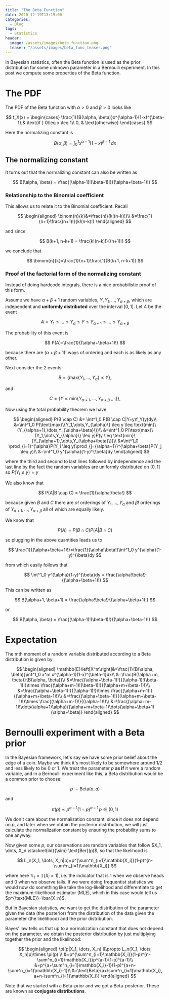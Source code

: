 ```yaml
---
title: "The Beta Function"
date: 2020-12-19T13:19:00
categories:
  - Blog
tags:
  - Statistics
header:
  image: /assets/images/beta_function.png
  teaser: "/assets/images/beta_func_teaser.png"
---
```


In Bayesian statistics, often the Beta function is used as the prior distribution for some unknown parameter in a Bernoulli experiment.
In this post we compute some properties of the Beta function.

# The PDF

The PDF of the Beta function with $\alpha > 0$ and $\beta >0$ looks like

$$
f_X(x) = 
\begin{cases}
    \frac{1}{B(\alpha, \beta)}x^{\alpha-1}(1-x)^{\beta-1},& \text{if } 0\leq x \leq 1\\
    0,              & \text{otherwise}
\end{cases}
$$

Here the normalizing constant is

$$
B(\alpha, \beta) = \int^1_0 x^{\alpha-1}(1-x)^{\beta-1}\,dx
$$

## The normalizing constant

It turns out that the normalizing constant can also be written as

$$
B(\alpha, \beta) = \frac{(\alpha-1)!(\beta-1)!}{(\alpha+\beta-1)!}
$$

### Relationship to the Binomial coefficient

This allows us to relate it to the Binomial coefficient. Recall

$$
\begin{aligned}
\binom{n}{k}&=\frac{n!}{k!(n-k)!}\\
&=\frac{1}{n+1}\frac{(n+1)!}{k!(n-k)!}
\end{aligned}
$$

and since

$$
B(k+1, n-k+1) = \frac{k!(n-k)!}{(n+1)!}
$$

we conclude that


$$
\binom{n}{k}=\frac{1}{n+1}\frac{1}{B(k+1, n-k+1)}
$$


### Proof of the factorial form of the normalizing constant

Instead of doing hardcode integrals, there is a nice probabilistic proof of this form.

Assume we have $\alpha+\beta+1$ random variables, $Y, Y_1, \dots, Y_{\alpha+\beta}$, which are independent and **uniformly distributed** over the interval $[0,1]$. Let $A$ be the event

$$
A={Y_1 \leq \dots \leq Y_{\alpha}\leq Y \leq Y_{\alpha+1}\leq\dots\leq Y_{\alpha+\beta}}
$$

The probability of this event is

$$
P(A)=\frac{1}{(\alpha+\beta+1)!}
$$

because there are $(\alpha+\beta+1)!$ ways of ordering and each is as likely as any other.

Next consider the 2 events:

$$
B=\{\text{max}\{Y_1,\dots,Y_{\alpha}\}\leq Y\},
$$

and

$$
C=\{Y\leq\text{min}\{Y_{\alpha+1},\dots,Y_{\alpha+\beta+1}\}\},
$$

Now using the total probability theorem we have

$$
\begin{aligned}
P(B \cap C) &= \int^1_0 P(B \cap C|Y=y)f_Y(y)dy\\
&=\int^1_0 P(\text{max}\{Y_1,\dots,Y_{\alpha}\} \leq y \leq \text{min}\{Y_{\alpha+1},\dots,Y_{\alpha+\beta}\})\\
&=\int^1_0 P(\text{max}\{Y_1,\dots,Y_{\alpha}\} \leq y)P(y \leq \text{min}\{Y_{\alpha+1},\dots,Y_{\alpha+\beta}\})\\
&=\int^1_0 \prod_{i=1}^{\alpha}P(Y_i \leq y)\prod_{j={\alpha+1}}^{\alpha+\beta}P(Y_j \leq y)\\
&=\int^1_0 y^{\alpha}(1-y)^{\beta}dy
\end{aligned}
$$

where the third and second to last lines followed by independence and the last line by the fact the random variables are uniformly distributed on $[0,1]$ so $P(Y_i \leq y) = y$

We also know that

$$
P(A|B \cap C) = \frac{1}{\alpha!\beta!}
$$

because given $B$ and $C$ there are $\alpha!$ orderings of $Y_1,\dots, Y_{\alpha}$ and $\beta!$ orderings of $Y_{\alpha+1}, \dots, Y_{\alpha+\beta}$ all of which are equally likely.

We know that

$$P(A) = P(B \cap C)P(A|B \cap C)$$

so plugging in the above quantities leads us to

$$
\frac{1}{(\alpha+\beta+1)!}=\frac{1}{\alpha!\beta!}\int^1_0 y^{\alpha}(1-y)^{\beta}dy
$$

from which easily follows that

$$
\int^1_0 y^{\alpha}(1-y)^{\beta}dy = \frac{\alpha!\beta!}{(\alpha+\beta+1)!}
$$

This can be written as 

$$
B(\alpha+1, \beta+1) = \frac{\alpha!\beta!}{(\alpha+\beta+1)!}
$$

or 

$$
B(\alpha, \beta) = \frac{(\alpha-1)!(\beta-1)!}{(\alpha+\beta-1)!}
$$


# Expectation

The mth moment of a random variable distributed according to a Beta distribution is given by

$$
\begin{aligned}
\mathbb{E}\left[X^m\right]&=\frac{1}{B(\alpha, \beta)}\int^1_0 x^m x^{\alpha-1}(1-x)^{\beta-1}dx\\
&=\frac{B(\alpha+m, \beta)}{B(\alpha, \beta)}\\
&=\frac{(\alpha+\beta-1)!}{(\alpha-1)!(\beta-1)!}\times  \frac{(\alpha+m-1)!(\beta-1)!}{(\alpha+m+\beta-1)!}\\
&=\frac{(\alpha+\beta-1)!}{(\alpha-1)!}\times  \frac{(\alpha+m-1)!}{(\alpha+m+\beta-1)!}\\
&=\frac{(\alpha+\beta-1)!}{(\alpha+m+\beta-1)!}\times  \frac{(\alpha+m-1)!}{(\alpha-1)!}\\
&=\frac{(\alpha+m-1)!\dots(\alpha+1)\alpha}{(\alpha+m+\beta-1)\dots(\alpha+\beta+1)(\alpha+\beta)}
\end{aligned}
$$

# Bernoulli experiment with a Beta prior

In the Bayesian framework, let's say we have some prior belief about the edge of a coin. Maybe we think it's most likely to be somewhere around $1/2$ and less likely to be $0$ or $1$. We treat the parameter $p$ **as if** it were a random variable, and in a Bernoulli experiment like this, a Beta distribution would be a common prior to choose:

$$
p \sim \text{Beta}(a, a)
$$

and

$$
\pi(p) \propto p^{a-1}(1-p)^{a-1}\, p\in (0,1)
$$

We don't care about the normalization constant, since it does not depend on $p$, and later when we obtain the posterior distribution, we will just calculate the normalization constant by ensuring the probability sums to one anyway.

Now given some $p$, our observations are random variables that follow $X_1, \dots, X_n \stackrel{iid}{\sim} \text{Ber}(p)$, so that the likelihood is

$$
L_n(X_1, \dots, X_n|p)=p^{\sum^n_{i=1}\mathbb{X_i}}(1-p)^{n-\sum^n_{i=1}\mathbb{X_i}}
$$

where here $\mathbb{X_i} = \mathbb{1}(X_i=1)$, i.e. the indicator that is $1$ when we observe heads and $0$ when we observe tails. If we were doing frequentist statistics we would now do something like take the log-likelihood and differentiate to get the maximum-likelihood estimator (MLE), which in this case would tell us $p^{\text{MLE}}=\bar{X_n}$.

But in Bayesian statistics, we want to get the distribution of the parameter given the data (the posterior) from the distribution of the data given the parameter (the likelihood) and the prior distribution. 

 Bayes' law tells us that up to a normalization constant that does not depend on the parameter, we obtain the posterior distribution by just multiplying together the prior and the likelihood:

 $$
 \begin{aligned}
 \pi(p|X_1, \dots, X_n) &\propto L_n(X_1, \dots, X_n|p)\times \pi(p) \\
 &=p^{\sum^n_{i=1}\mathbb{X_i}}(1-p)^{n-\sum^n_{i=1}\mathbb{X_i}}p^{a-1}(1-p)^{a-1}\\
 &=p^{a+\sum^n_{i=1}\mathbb{X_i}-1}(1-p)^{a+n-\sum^n_{i=1}\mathbb{X_i}-1}\\
 &=\text{Beta}(a+\sum^n_{i=1}\mathbb{X_i}, a+n-\sum^n_{i=1}\mathbb{X_i})
 \end{aligned}
 $$


Note that we started with a Beta-prior and we got a Beta-posterior. These are known as **conjugate distributions**.
